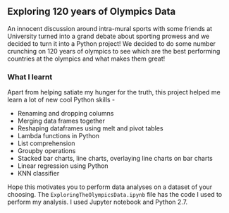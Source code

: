 ## Exploring 120 years of Olympics Data

An innocent discussion around intra-mural sports with some friends at University turned into a grand debate about sporting prowess and we decided to turn it into a Python project! We decided to do some number crunching on 120 years of olympics to see which are the best performing countries at the olympics and what makes them great! <br>

### What I learnt
Apart from helping satiate my hunger for the truth, this project helped me learn a lot of new cool Python skills - <br>

* Renaming and dropping columns
* Merging data frames together 
* Reshaping dataframes using melt and pivot tables
* Lambda functions in Python
* List comprehension
* Groupby operations
* Stacked bar charts, line charts, overlaying line charts on bar charts
* Linear regression using Python
* KNN classifier

Hope this motivates you to perform data analyses on a dataset of your choosing. The `ExploringTheOlympicsData.ipynb` file has the code I used to perform my analysis. I used Jupyter notebook and Python 2.7.
